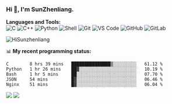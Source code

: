 
### Hi 👋, I'm SunZhenliang.



**Languages and Tools:**  
![C](https://img.shields.io/badge/-00599C?style=flat-square&logo=c&logoColor=white)
![C++](https://img.shields.io/badge/-C++-00599C?style=flat-square&logo=c%2B%2B&logoColor=white)
![Python](https://img.shields.io/badge/-Python-8fcfd1?style=flat-square&logo=Python)
![Shell](https://img.shields.io/badge/-Shell-blasck?style=flat-square&logo=Shell)
![Git](https://img.shields.io/badge/-Git-black?style=flat-square&logo=git)
![VS Code](https://img.shields.io/badge/-VS%20Code-007ACC?style=flat-square&logo=visual-studio-code)
![GitHub](https://img.shields.io/badge/-GitHub-181717?style=flat-square&logo=github)
![GitLab](https://img.shields.io/badge/-GitLab-FCA121?style=flat-square&logo=gitlab)

<img   src="https://github-readme-stats.vercel.app/api?username=HiSunzhenliang&count_private=true&show_icons=true" alt="HiSunzhenliang" />

📊 **My recent programming status:**
<!--START_SECTION:waka-->
```text
C        8 hrs 39 mins   ███████████████▒░░░░░░░░░   61.12 % 
Python   1 hr 26 mins    ██▓░░░░░░░░░░░░░░░░░░░░░░   10.19 % 
Bash     1 hr 5 mins     ██░░░░░░░░░░░░░░░░░░░░░░░   07.70 % 
JSON     54 mins         █▓░░░░░░░░░░░░░░░░░░░░░░░   06.46 % 
Nginx    51 mins         █▓░░░░░░░░░░░░░░░░░░░░░░░   06.04 % 
```
<!--END_SECTION:waka-->
[![](https://img.shields.io/ubuntu/v/ubuntu-wallpapers)](https://kubuntu.org/)
![](https://visitor-badge.glitch.me/badge?page_id=HiSunzhenliang.readme)

